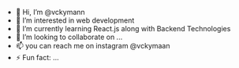 - 👋 Hi, I’m @vckymann
- 👀 I’m interested in web development
- 🌱 I’m currently learning React.js along with Backend Technologies
- 💞️ I’m looking to collaborate on ...
- 📫 you can reach me on instagram @vckymaan 
- ⚡ Fun fact: ...
